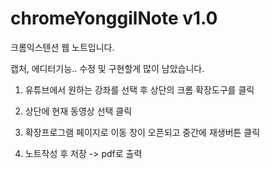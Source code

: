 # chromeYonggilNote v1.0
크롬익스텐션 웹 노트입니다. 

캡처, 에디터기능.. 수정 및 구현할게 많이 남았습니다.

1. 유튜브에서 원하는 강좌를 선택 후 상단의 크롬 확장도구를 클릭

2. 상단에 현재 동영상 선택 클릭

3. 확장프로그램 페이지로 이동 창이 오픈되고 중간에 재생버튼 클릭

4. 노트작성 후 저장 -> pdf로 출력


